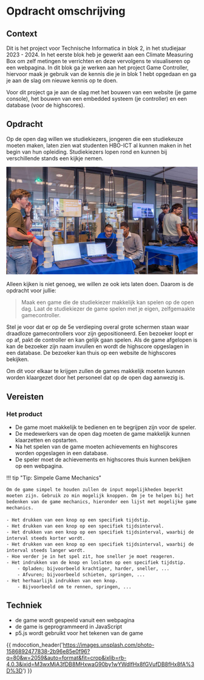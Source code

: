# Opdracht omschrijving

## Context

Dit is het project voor Technische Informatica in blok 2, in het studiejaar 2023 - 2024. In het eerste blok heb je gewerkt aan een Climate Measuring Box om zelf metingen te verrichten en deze vervolgens te visualiseren op een webpagina. In dit blok ga je werken aan het project Game Controller, hiervoor maak je gebruik van de kennis die je in blok 1 hebt opgedaan en ga je aan de slag om nieuwe kennis op te doen.

Voor dit project ga je aan de slag met het bouwen van een website (je game console), het bouwen van een embedded systeem (je controller) en een database (voor de highscores).

## Opdracht

Op de open dag willen we studiekiezers, jongeren die een studiekeuze moeten maken, laten zien wat studenten HBO-ICT al kunnen maken in het begin van hun opleiding. Studiekiezers lopen rond en kunnen bij verschillende stands een kijkje nemen. 

![open_dag](open_dag.png)

Alleen kijken is niet genoeg, we willen ze ook iets laten doen. Daarom is de opdracht voor jullie:

> Maak een game die de studiekiezer makkelijk kan spelen op de open dag. Laat de studiekiezer de game spelen met je eigen, zelfgemaakte gamecontroller.

Stel je voor dat er op de 5e verdieping overal grote schermen staan waar draadloze gamecontrollers voor zijn gepositioneerd. Een bezoeker loopt er op af, pakt de controller en kan gelijk gaan spelen. Als de game afgelopen is kan de bezoeker zijn naam invullen en wordt de highscore opgeslagen in een database. De bezoeker kan thuis op een website de highscores bekijken.

Om dit voor elkaar te krijgen zullen de games makkelijk moeten kunnen worden klaargezet door het personeel dat op de open dag aanwezig is.

## Vereisten

### Het product

- De game moet makkelijk te bedienen en te begrijpen zijn voor de speler.
- De medewerkers van de open dag moeten de game makkelijk kunnen klaarzetten en opstarten.
- Na het spelen van de game moeten achievements en highscores worden opgeslagen in een database.
- De speler moet de achievements en highscores thuis kunnen bekijken op een webpagina.

!!! tip "Tip: Simpele Game Mechanics"

    Om de game simpel te houden zullen de input mogelijkheden beperkt moeten zijn. Gebruik zo min mogelijk knoppen. Om je te helpen bij het bedenken van de game mechanics, hieronder een lijst met mogelijke game mechanics.

    - Het drukken van een knop op een specifiek tijdstip.
    - Het drukken van een knop op een specifiek tijdsinterval.
    - Het drukken van een knop op een specifiek tijdsinterval, waarbij de interval steeds korter wordt.
    - Het drukken van een knop op een specifiek tijdsinterval, waarbij de interval steeds langer wordt.
    - Hoe verder je in het spel zit, hoe sneller je moet reageren.
    - Het indrukken van de knop en loslaten op een specifiek tijdstip.
        - Opladen; bijvoorbeeld krachtiger, harder, sneller, ...
        - Afvuren; bijvoorbeeld schieten, springen, ...
    - Het herhaarlijk indrukken van een knop.
        - Bijvoorbeeld om te rennen, springen, ...

## Techniek

- de game wordt gespeeld vanuit een webpagina
- de game is geprogrammeerd in JavaScript
- p5.js wordt gebruikt voor het tekenen van de game

{{ mdocotion_header('https://images.unsplash.com/photo-1586892477838-2b96e85e0f96?q=80&w=2059&auto=format&fit=crop&ixlib=rb-4.0.3&ixid=M3wxMjA3fDB8MHxwaG90by1wYWdlfHx8fGVufDB8fHx8fA%3D%3D') }}